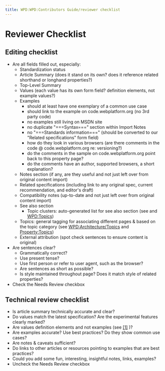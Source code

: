```yaml
---
title: WPD:WPD:Contributors Guide/reviewer checklist
---
```

<h1><span class="mw-headline" id="Reviewer_Checklist">Reviewer Checklist</span></h1>
<h2><span class="mw-headline" id="Editing_checklist">Editing checklist</span></h2>
<ul><li> Are all fields filled out, especially:
<ul><li> Standardization status</li>
<li> Article Summary (does it stand on its own? does it reference related shorthand or longhand properties?)</li>
<li> Top-Level Summary</li>
<li> Values (each value has its own form field? definition elements, not example values?)</li>
<li> Examples
<ul><li> should at least have one exemplary of a common use case</li>
<li> should link to the example on code.webplatform.org (no 3rd party code)</li>
<li> no examples still living on MSDN site</li>
<li> no duplicate "===Syntax===" section within Import Notes</li>
<li> no "===Standards information===" (should be converted to our "Related specifications" form field)</li>
<li> how do they look in various browsers (are there comments in the code @ code.webplatform.org re: versioning?)</li>
<li> do the comments in the sample on code.webplatform.org point back to this property page?</li>
<li> do the comments have an author, supported browsers, a short explanation?</li></ul></li>
<li> Notes section (if any, are they useful and not just left over from original content import)</li>
<li> Related specifications (including link to any original spec, current recommendation, and editor's draft)</li>
<li> Compatibility notes (up-to-date and not just left over from original content import)</li>
<li> See also section
<ul><li> Topic clusters: auto-generated list for see also section (see and <a href="/wiki/WPD:Topics" title="WPD:Topics" class="mw-redirect">WPD:Topics</a>)</li></ul></li>
<li> Topics: general tagging for associating different pages &amp; based on the topic category (see <a href="/wiki/WPD:Architecture/Topics" title="WPD:Architecture/Topics">WPD:Architecture/Topics</a> and <a href="/wiki/Property:Topics" title="Property:Topics">Property:Topics</a>)</li>
<li> External attribution (spot check sentences to ensure content is original)</li></ul></li>
<li> Are sentences clear?
<ul><li> Grammatically correct?</li>
<li> Use present tense?</li>
<li> Use first person or refer to user agent, such as the browser?</li>
<li> Are sentences as short as possible?</li>
<li> Is style maintained throughout page? Does it match style of related properties?</li></ul></li>
<li> Check the Needs Review checkbox</li></ul>
<h2><span class="mw-headline" id="Technical_review_checklist">Technical review checklist</span></h2>
<ul><li> Is article summary technically accurate and clear?</li>
<li> Do values match the latest specification? Are the experimental features clearly marked?</li>
<li> Are values definition elements and not examples (see <a rel="nofollow" class="external autonumber" href="http://dev.w3.org/2009/dap/ReSpec.js/documentation.html#definitions">[1]</a> )?</li>
<li> Are examples accurate? Use best practices? Do they show common use cases?</li>
<li> Are notes &amp; caveats sufficient?</li>
<li> Do links to other articles or resources pointing to examples that are best practices?</li>
<li> Could you add some fun, interesting, insightful notes, links, examples?</li>
<li> Uncheck the Needs Review checkbox</li></ul>

<!-- 
NewPP limit report
CPU time usage: 0.016 seconds
Real time usage: 0.017 seconds
Preprocessor visited node count: 10/1000000
Preprocessor generated node count: 16/1000000
Post‐expand include size: 0/2097152 bytes
Template argument size: 0/2097152 bytes
Highest expansion depth: 2/40
Expensive parser function count: 0/100
-->

<!-- 
Transclusion expansion time report (%,ms,calls,template)
100.00%    0.000      1 - -total
-->

<!-- Saved in parser cache with key wpwiki:pcache:idhash:9491-0!*!0!!*!*!*!esi=1 and timestamp 20150731180112 and revision id 69733
 -->
